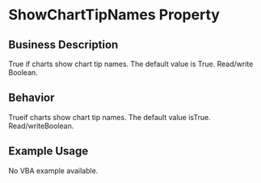 # ShowChartTipNames Property

## Business Description
True if charts show chart tip names. The default value is True. Read/write Boolean.

## Behavior
Trueif charts show chart tip names. The default value isTrue. Read/writeBoolean.

## Example Usage
No VBA example available.